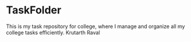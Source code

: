 # TaskFolder
This is my task repository for college, where I manage and organize all my college tasks efficiently.
Krutarth Raval
